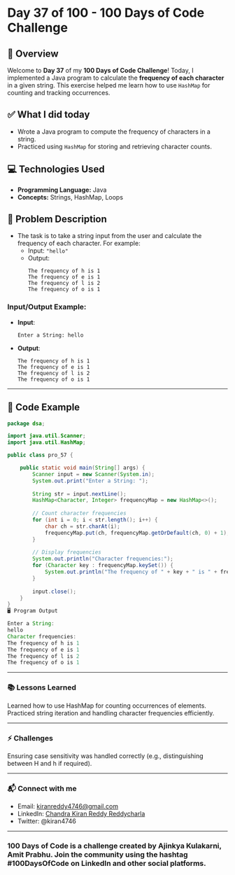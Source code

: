 # Day 37 of 100 - 100 Days of Code Challenge

## 📝 Overview
Welcome to **Day 37** of my **100 Days of Code Challenge**! Today, I implemented a Java program to calculate the **frequency of each character** in a given string. This exercise helped me learn how to use `HashMap` for counting and tracking occurrences.

## ✅ What I did today
- Wrote a Java program to compute the frequency of characters in a string.
- Practiced using `HashMap` for storing and retrieving character counts.

## 💻 Technologies Used
- **Programming Language:** Java
- **Concepts:** Strings, HashMap, Loops

## 📖 Problem Description
- The task is to take a string input from the user and calculate the frequency of each character. For example:
  - Input: `"hello"`
  - Output:
    ```
    The frequency of h is 1
    The frequency of e is 1
    The frequency of l is 2
    The frequency of o is 1
    ```

### Input/Output Example:
  - **Input**:
    ```
    Enter a String: hello
    ```
  - **Output**:
    ```
    The frequency of h is 1
    The frequency of e is 1
    The frequency of l is 2
    The frequency of o is 1
    ```

---

## 📝 Code Example

```java
package dsa;

import java.util.Scanner;
import java.util.HashMap;

public class pro_57 {

    public static void main(String[] args) {
        Scanner input = new Scanner(System.in);
        System.out.print("Enter a String: ");
        
        String str = input.nextLine();
        HashMap<Character, Integer> frequencyMap = new HashMap<>();
        
        // Count character frequencies
        for (int i = 0; i < str.length(); i++) {
            char ch = str.charAt(i);
            frequencyMap.put(ch, frequencyMap.getOrDefault(ch, 0) + 1);
        }
        
        // Display frequencies
        System.out.println("Character frequencies:");
        for (Character key : frequencyMap.keySet()) {
            System.out.println("The frequency of " + key + " is " + frequencyMap.get(key));
        }
        
        input.close();
    }
}
🖥️ Program Output

Enter a String: 
hello
Character frequencies:
The frequency of h is 1
The frequency of e is 1
The frequency of l is 2
The frequency of o is 1
```
---
### 📚 Lessons Learned
Learned how to use HashMap for counting occurrences of elements.
Practiced string iteration and handling character frequencies efficiently.

---
### ⚡ Challenges
Ensuring case sensitivity was handled correctly (e.g., distinguishing between H and h if required).

---
### 📬 Connect with me
- Email: kiranreddy4746@gmail.com
- LinkedIn: [Chandra Kiran Reddy Reddycharla](https://www.linkedin.com/in/chandra-kiran-reddy-reddycharla-a9a746230/)
- Twitter: @kiran4746

---
### 100 Days of Code is a challenge created by Ajinkya Kulakarni, Amit Prabhu. Join the community using the hashtag #100DaysOfCode on LinkedIn and other social platforms.
